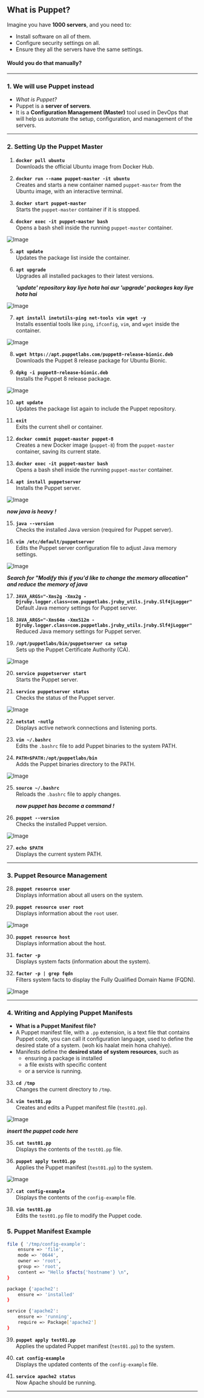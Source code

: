 ## **What is Puppet?**

Imagine you have **1000 servers**, and you need to:  
- Install software on all of them.  
- Configure security settings on all.  
- Ensure they all the servers have the same settings.  

#### Would you do that manually?
---

### **1. We will use Puppet instead**
- _What is Puppet?_
- Puppet is a **server of servers**.  
- It is a **Configuration Management (Master)** tool used in DevOps that will help us automate the setup, configuration, and management of the servers.

---

### **2. Setting Up the Puppet Master**
1. **`docker pull ubuntu`**  
   Downloads the official Ubuntu image from Docker Hub.

2. **`docker run --name puppet-master -it ubuntu`**  
   Creates and starts a new container named `puppet-master` from the Ubuntu image, with an interactive terminal.

3. **`docker start puppet-master`**  
   Starts the `puppet-master` container if it is stopped.

4. **`docker exec -it puppet-master bash`**  
   Opens a bash shell inside the running `puppet-master` container.

![Image](https://github.com/user-attachments/assets/ec40f11b-8739-4db2-8d43-779e2052bdf0)

5. **`apt update`**  
   Updates the package list inside the container.

6. **`apt upgrade`**  
   Upgrades all installed packages to their latest versions.

    **_'update' repository kay liye hota hai aur 'upgrade' packages kay     liye hota hai_**

![Image](https://github.com/user-attachments/assets/19aa086c-47e4-4f1a-9f2a-e55c5172a678)

7. **`apt install inetutils-ping net-tools vim wget -y`**  
   Installs essential tools like `ping`, `ifconfig`, `vim`, and `wget` inside the container.

![Image](https://github.com/user-attachments/assets/f2bd52f9-3f79-43ff-9579-11e2d0e441f4)

8. **`wget https://apt.puppetlabs.com/puppet8-release-bionic.deb`**  
   Downloads the Puppet 8 release package for Ubuntu Bionic.

9. **`dpkg -i puppet8-release-bionic.deb`**  
   Installs the Puppet 8 release package.

![Image](https://github.com/user-attachments/assets/4d82f344-583e-40e4-8224-1c448b031f66)

10. **`apt update`**  
    Updates the package list again to include the Puppet repository.

11. **`exit`**  
    Exits the current shell or container.

12. **`docker commit puppet-master puppet-8`**  
    Creates a new Docker image (`puppet-8`) from the `puppet-master` container, saving its current state.

13. **`docker exec -it puppet-master bash`**  
    Opens a bash shell inside the running `puppet-master` container.

14. **`apt install puppetserver`**  
    Installs the Puppet server.

![Image](https://github.com/user-attachments/assets/7b9c32da-3f40-4049-bff4-81548a671501)

**_now java is heavy !_**  


15. **`java --version`**  
    Checks the installed Java version (required for Puppet server).

16. **`vim /etc/default/puppetserver`**  
    Edits the Puppet server configuration file to adjust Java memory settings.

![Image](https://github.com/user-attachments/assets/bac4922a-abb7-4009-9e1d-8afc830fc016)

**_Search for "Modify this if you'd like to change the memory allocation" and reduce the memory of java_**

17. **`JAVA_ARGS="-Xms2g -Xmx2g -Djruby.logger.class=com.puppetlabs.jruby_utils.jruby.Slf4jLogger"`**  
    Default Java memory settings for Puppet server.

18. **`JAVA_ARGS="-Xms64m -Xmx512m -Djruby.logger.class=com.puppetlabs.jruby_utils.jruby.Slf4jLogger"`**  
    Reduced Java memory settings for Puppet server.

19. **`/opt/puppetlabs/bin/puppetserver ca setup`**  
    Sets up the Puppet Certificate Authority (CA).

![Image](https://github.com/user-attachments/assets/fc4fd14c-8fae-44dc-b259-fb5d68a3507a)

20. **`service puppetserver start`**  
    Starts the Puppet server.

21. **`service puppetserver status`**  
    Checks the status of the Puppet server.

![Image](https://github.com/user-attachments/assets/4a5c3196-6c11-4cfd-9a64-83308ba87aeb)

22. **`netstat -nutlp`**  
    Displays active network connections and listening ports.

23. **`vim ~/.bashrc`**  
    Edits the `.bashrc` file to add Puppet binaries to the system PATH.

24. **`PATH=$PATH:/opt/puppetlabs/bin`**  
    Adds the Puppet binaries directory to the PATH.

![Image](https://github.com/user-attachments/assets/fa11e814-9084-4739-ba20-70018ffc4763)

25. **`source ~/.bashrc`**  
    Reloads the `.bashrc` file to apply changes.

    **_now puppet has become a command !_**

26. **`puppet --version`**  
    Checks the installed Puppet version.

![Image](https://github.com/user-attachments/assets/75e8914e-f922-4903-b22b-b622c30ca358)

27. **`echo $PATH`**  
    Displays the current system PATH.

---

### **3. Puppet Resource Management**
28. **`puppet resource user`**  
    Displays information about all users on the system.

29. **`puppet resource user root`**  
    Displays information about the `root` user.

![Image](https://github.com/user-attachments/assets/333dce30-7198-43e7-a1d2-b3b8b6e7d810)

30. **`puppet resource host`**  
    Displays information about the host.

31. **`facter -p`**  
    Displays system facts (information about the system).

32. **`facter -p | grep fqdn`**  
    Filters system facts to display the Fully Qualified Domain Name (FQDN).

![Image](https://github.com/user-attachments/assets/9655bf79-542d-49d1-b4f2-52c0b4fa1259)

---

### **4. Writing and Applying Puppet Manifests**
- **What is a Puppet Manifest file?**  
- A Puppet manifest file, with a ``.pp`` extension, is a text file that contains Puppet code, you can call it configuration language, used to define the desired state of a system. (woh kis haalat mein hona chahiye).
- Manifests define the **desired state of system resources**, such as
    - ensuring a package is installed
    - a file exists with specific content
    - or a service is running. 



33. **`cd /tmp`**  
    Changes the current directory to `/tmp`.

34. **`vim test01.pp`**  
    Creates and edits a Puppet manifest file (`test01.pp`).

![Image](https://github.com/user-attachments/assets/1d00cb5e-7e5a-4fc7-ae70-a9fa87fd4f30)

**_insert the puppet code here_**

35. **`cat test01.pp`**  
    Displays the contents of the `test01.pp` file.

36. **`puppet apply test01.pp`**  
    Applies the Puppet manifest (`test01.pp`) to the system.

![Image](https://github.com/user-attachments/assets/0f024155-6d31-4e89-93a6-f2afe4dfb045)

37. **`cat config-example`**  
    Displays the contents of the `config-example` file.

38. **`vim test01.pp`**  
    Edits the `test01.pp` file to modify the Puppet code.

### **5. Puppet Manifest Example**
```bash
file { '/tmp/config-example':
    ensure => 'file',
    mode => '0644',
    owner => 'root',
    group => 'root',
    content => "Hello $facts{'hostname'} \n",
}

package {'apache2':
    ensure => 'installed'
}

service {'apache2':
    ensure => 'running',
    require => Package['apache2']
}
```

39. **`puppet apply test01.pp`**  
    Applies the updated Puppet manifest (`test01.pp`) to the system.

40. **`cat config-example`**  
    Displays the updated contents of the `config-example` file.

41. **`service apache2 status`**  
    Now Apache should be running.

---
